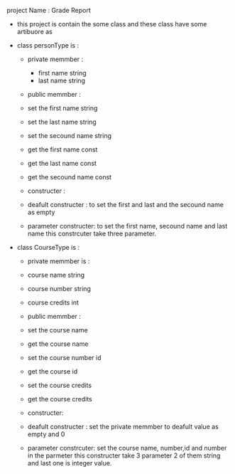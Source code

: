 project Name : Grade Report 
- this project is contain the some class and these class have some artibuore as 
- class personType is :
    - private memmber :
      - first name string
      - last name  string 
    
    - public memmber :
    - set the first name string
    - set the last name  string
    - set the secound name string
    - get the first name const
    - get the last name const
    - get the secound name const
    
    - constructer :
    - deafult constructer  : to set the first and last and the secound name as empty 
    - parameter constructer: to set the first name, secound name and last name this constrcuter 
                             take three parameter.

- class CourseType is :
    - private memmber is : 
    - course name string
    - course number string
    - course credits int

    - public memmber : 
    - set the course name 
    - get the course name
    - set the course number id 
    - get the course id
    - set the course credits
    - get the course credits
    
    - constructer: 
    - deafult constructer  : set the private memmber to deafult value as empty and 0 
    - parameter constrcuter: set the course name, number,id and number in the parmeter
                            this constructer take 3 parameter 2 of them string and last
                            one is integer value.


    


